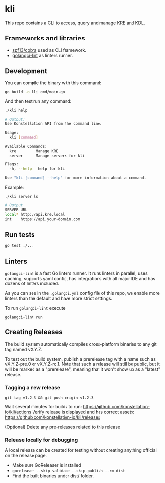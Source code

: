 # kli

This repo contains a CLI to access, query and manage KRE and KDL.


## Frameworks and libraries

- [spf13/cobra](https://github.com/spf13/cobra) used as CLI framework. 
- [golangci-lint](https://golangci-lint.run/) as linters runner.


## Development

You can compile the binary with this command: 

```bash
go build -o kli cmd/main.go
```

And then test run any command: 
```bash
./kli help

# Output: 
Use Konstellation API from the command line.

Usage:
  kli [command]

Available Commands:
  kre         Manage KRE
  server      Manage servers for kli

Flags:
  -h, --help   help for kli

Use "kli [command] --help" for more information about a command.

```

Example: 

```bash
./kli server ls

# Output
SERVER URL                                  
local* http://api.kre.local                 
int    https://api.your-domain.com 
```


## Run tests

```sh
go test ./...
```


## Linters

`golangci-lint` is a fast Go linters runner. It runs linters in parallel, uses caching, supports yaml config, has
integrations with all major IDE and has dozens of linters included.

As you can see in the `.golangci.yml` config file of this repo, we enable more linters than the default and
have more strict settings.

To run `golangci-lint` execute:
```
golangci-lint run
```

## Creating Releases

The build system automatically compiles cross-platform binaries to any git tag named vX.Y.Z. 

To test out the build system, publish a prerelease tag with a name such as vX.Y.Z-pre.0 or vX.Y.Z-rc.1. 
Note that such a release will still be public, but it will be marked as a "prerelease", meaning that it won't show up as
a "latest" release.


### Tagging a new release

`git tag v1.2.3 && git push origin v1.2.3`

Wait several minutes for builds to run: https://github.com/konstellation-io/kli/actions
Verify release is displayed and has correct assets: https://github.com/konstellation-io/kli/releases

(Optional) Delete any pre-releases related to this release


### Release locally for debugging

A local release can be created for testing without creating anything official on the release page.

- Make sure GoReleaser is installed
- `goreleaser --skip-validate --skip-publish --rm-dist`
- Find the built binaries under dist/ folder.

